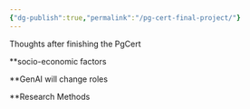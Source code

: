 ```yaml
---
{"dg-publish":true,"permalink":"/pg-cert-final-project/"}
---
```


Thoughts after finishing the PgCert

**socio-economic factors

**GenAI will change roles

**Research Methods

